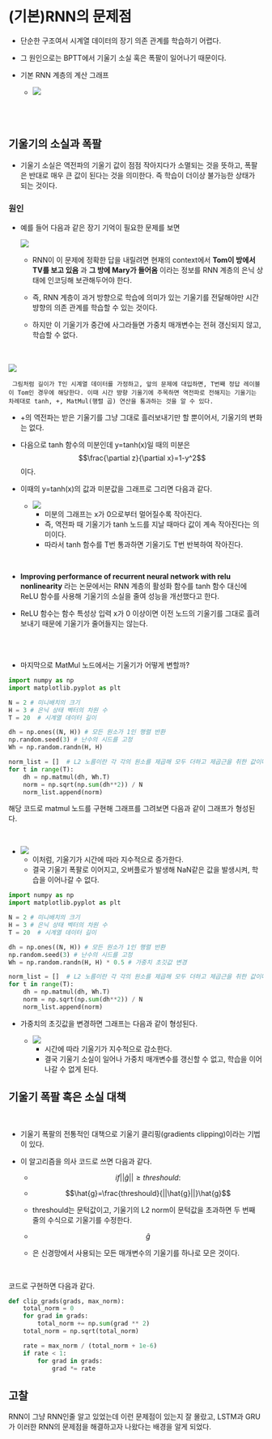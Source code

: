# (기본)RNN의 문제점

- 단순한 구조여서 시계열 데이터의 장기 의존 관계를 학습하기 어렵다.
- 그 원인으로는 BPTT에서 기울기 소실 혹은 폭팔이 일어나기 때문이다.

- 기본 RNN 계층의 계산 그래프

  - <img src="../images/fig 6-2.png">

<br >
<br >

## 기울기의 소실과 폭팔

- 기울기 소실은 역전파의 기울기 값이 점점 작아지다가 소멸되는 것을 뜻하고, 폭팔은 반대로 매우 큰 값이 된다는 것을 의미한다. 즉 학습이 더이상 불가능한 상태가 되는 것이다.

### 원인

- 예를 들어 다음과 같은 장기 기억이 필요한 문제를 보면

    <img src="../images/fig 6-3.png">

  - RNN이 이 문제에 정확한 답을 내릴려면 현재의 context에서 **Tom이 방에서 TV를 보고 있음** 과 **그 방에 Mary가 들어옴** 이라는 정보를 RNN 계층의 은닉 상태에 인코딩해 보관해두어야 한다.

  - 즉, RNN 계층이 과거 방향으로 학습에 의미가 있는 기울기를 전달해야만 시간 뱡향의 의존 관계를 학습할 수 있는 것이다.

  - 하지만 이 기울기가 중간에 사그라들면 가중치 매개변수는 전혀 갱신되지 않고, 학습할 수 없다.

<br>  
<br> 
<img src="../images/fig 6-5.png">

     그림처럼 길이가 T인 시계열 데이터를 가정하고, 앞의 문제에 대입하면, T번째 정답 레이블이 Tom인 경우에 해당한다. 이때 시간 뱡향 기울기에 주목하면 역전파로 전해지는 기울기는 차례대로 tanh, +, MatMul(행렬 곱) 연산을 통과하는 것을 알 수 있다.

- +의 역전파는 받은 기울기를 그냥 그대로 흘러보내기만 할 뿐이어서, 기울기의 변화는 없다.
- 다음으로 tanh 함수의 미분인데 y=tanh(x)일 때의 미분은 $$\frac{\partial z}{\partial x}=1-y^2$$ 이다.

- 이때의 y=tanh(x)의 값과 미분값을 그래프로 그리면 다음과 같다.

  - <img src="../images/fig 6-6.png">
      
      - 미분의 그래프는 x가 0으로부터 멀어질수록 작아진다.
      - 즉, 역전파 때 기울기가 tanh 노드를 지날 때마다 값이 계속 작아진다는 의미이다.
      - 따라서 tanh 함수를 T번 통과하면 기울기도 T번 반복하여 작아진다.

<br >

- **Improving performance of recurrent neural network with relu nonlinearity** 라는 논문에서는 RNN 계층의 활성화 함수를 tanh 함수 대신에 ReLU 함수를 사용해 기울기의 소실을 줄여 성능을 개선했다고 한다.

- ReLU 함수는 함수 특성상 입력 x가 0 이상이면 이전 노드의 기울기를 그대로 흘려보내기 때문에 기울기가 줄어들지는 않는다.

<br >
<br >

- 마지막으로 MatMul 노드에서는 기울기가 어떻게 변할까?

```python
import numpy as np
import matplotlib.pyplot as plt

N = 2 # 미니배치의 크기
H = 3 # 은닉 상태 벡터의 차원 수
T = 20  # 시계열 데이터 길이

dh = np.ones((N, H)) # 모든 원소가 1인 행렬 반환
np.random.seed(3) # 난수의 시드를 고정
Wh = np.random.randn(H, H)

norm_list = []  # L2 노름이란 각 각의 원소를 제곱해 모두 더하고 제곱근을 취한 값이다.
for t in range(T):
    dh = np.matmul(dh, Wh.T)
    norm = np.sqrt(np.sum(dh**2)) / N
    norm_list.append(norm)
```

해당 코드로 matmul 노드를 구현해 그래프를 그려보면 다음과 같이 그래프가 형성된다.

<br >

- <img src="../images/fig 6-8.png">

  - 이처럼, 기울기가 시간에 따라 지수적으로 증가한다.
  - 결국 기울기 폭팔로 이어지고, 오버플로가 발생해 NaN같은 값을 발생시켜, 학습을 이어나갈 수 없다.

```python
import numpy as np
import matplotlib.pyplot as plt

N = 2 # 미니배치의 크기
H = 3 # 은닉 상태 벡터의 차원 수
T = 20  # 시계열 데이터 길이

dh = np.ones((N, H)) # 모든 원소가 1인 행렬 반환
np.random.seed(3) # 난수의 시드를 고정
Wh = np.random.randn(H, H) * 0.5 # 가중치 초깃값 변경

norm_list = []  # L2 노름이란 각 각의 원소를 제곱해 모두 더하고 제곱근을 취한 값이다.
for t in range(T):
    dh = np.matmul(dh, Wh.T)
    norm = np.sqrt(np.sum(dh**2)) / N
    norm_list.append(norm)
```

- 가중치의 초깃값을 변경하면 그래프는 다음과 같이 형성된다.

  - <img src="../images/fig 6-9.png">

    - 시간에 따라 기울기가 지수적으로 감소한다.
    - 결국 기울기 소실이 일어나 가중치 매개변수를 갱신할 수 없고, 학습을 이어나갈 수 없게 된다.

## 기울기 폭팔 혹은 소실 대책

<br >

- 기울기 폭팔의 전통적인 대책으로 기울기 클리핑(gradients clipping)이라는 기법이 있다.

- 이 알고리즘을 의사 코드로 쓰면 다음과 같다.

  - $$if ||\hat{g}||\geq threshould:$$
  - $$\hat{g}=\frac{threshould}{||\hat{g}||}\hat{g}$$

  - threshould는 문턱값이고, 기울기의 L2 norm이 문턱값을 초과하면 두 번째 줄의 수식으로 기울기를 수정한다.

  - $$\hat{g}$$
  - 은 신경망에서 사용되는 모든 매개변수의 기울기를 하나로 모은 것이다.

<br >

코드로 구현하면 다음과 같다.

```python
def clip_grads(grads, max_norm):
    total_norm = 0
    for grad in grads:
        total_norm += np.sum(grad ** 2)
    total_norm = np.sqrt(total_norm)

    rate = max_norm / (total_norm + 1e-6)
    if rate < 1:
        for grad in grads:
            grad *= rate
```

## 고찰

RNN이 그냥 RNN인줄 알고 있었는데 이런 문제점이 있는지 잘 몰랐고, LSTM과 GRU가 이러한 RNN의 문제점을 해결하고자 나왔다는 배경을 알게 되었다.
